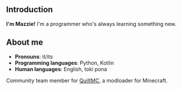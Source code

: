 ## Introduction

**I'm Mazzie!** I'm a programmer who's always learning something new.

## About me

- **Pronouns**:              it/its
- **Programming languages**: Python, Kotlin
- **Human languages**:       English, toki pona

Community team member for [QuiltMC](https://quiltmc.org/en/), a modloader for Minecraft.
